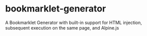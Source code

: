 # bookmarklet-generator
A Bookmarklet Generator with built-in support for HTML injection, subsequent execution on the same page, and Alpine.js
